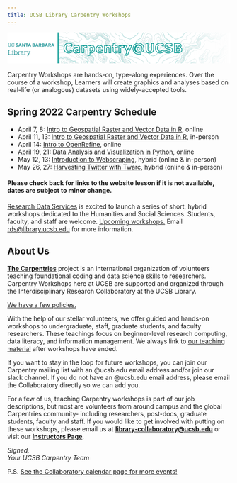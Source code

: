 ```yaml
---
title: UCSB Library Carpentry Workshops
---
```

![carpentry logo](fig/banner-carpentry.png)

Carpentry Workshops are hands-on, type-along experiences. Over the course of a workshop, Learners will create graphics and analyses 
based on real-life (or analogous) datasets using widely-accepted tools.

## Spring 2022 Carpentry Schedule
- April 7, 8: [Intro to Geospatial Raster and Vector Data in R](https://ucsbcarpentry.github.io/2022-04-07-ucsb-r-geospatial/), online
- April 11, 13: [Intro to Geospatial Raster and Vector Data in R](https://ucsbcarpentry.github.io/2022-04-11-ucsb-r-geospatial/), in-person
- April 14: [Intro to OpenRefine](https://ucsbcarpentry.github.io/2022-04-14-ucsb-openrefine/), online
- April 19, 21: [Data Analysis and Visualization in Python](https://ucsbcarpentry.github.io/2022-04-19-ucsb-python/), online
- May 12, 13: [Introduction to Webscraping](https://ucsbcarpentry.github.io/2022-05-12-ucsb-webscraping/), hybrid (online & in-person)
- May 26, 27: [Harvesting Twitter with Twarc](https://ucsbcarpentry.github.io/2022-05-26-ucsb-twarc/), hybrid (online & in-person)


#### Please check back for links to the website lesson if it is not available, dates are subject to minor change.


[Research Data Services](https://www.library.ucsb.edu/research-data-services) is excited to launch a series of short, hybrid workshops dedicated to the Humanities and Social Sciences. Students, faculty, and staff are welcome. [Upcoming workshops.](https://www.library.ucsb.edu/events-exhibitions?location=All&series=1225)
Email [rds@library.ucsb.edu](mailto:rds@library.ucsb.edu) for more information.


## About Us
**[The Carpentries](https://carpentries.org/)** project is an international organization of volunteers teaching foundational coding and data science skills to researchers. Carpentry Workshops here at UCSB are supported and organized through the Interdisciplinary Research Collaboratory at the UCSB Library.

[We have a few policies.](community)

With the help of our stellar volunteers, we offer guided and hands-on workshops to undergraduate, staff, graduate students, and faculty researchers. These teachings focus on beginner-level research computing, data literacy, and information management. We always link to [our teaching material](https://ucsbcarpentry.github.io/past-workshops) after workshops have ended.

If you want to stay in the loop for future workshops, you can join our Carpentry mailing list with an @ucsb.edu email address and/or join our slack channel. If you do not have an @ucsb.edu email address, please email the Collaboratory directly so we can add you.

For a few of us, teaching Carpentry workshops is part of our job descriptions, but most are volunteers from around campus and the global Carpentries community- including researchers, post-docs, graduate students, faculty and staff. If you would like to get involved with putting on these workshops, please email us at **library-collaboratory@ucsb.edu** or visit our **[Instructors Page](https://ucsbcarpentry.github.io/community/instructors)**.

*Signed,*
<br>
*Your UCSB Carpentry Team*

P.S. [See the Collaboratory calendar page for more events!](https://www.library.ucsb.edu/events-exhibitions?location=All&series=1218)
